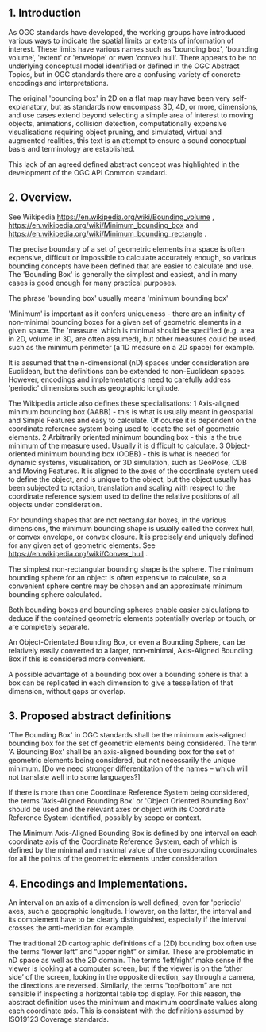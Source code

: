 ## 1. Introduction
 
As OGC standards have developed, the working groups have introduced various ways to indicate the spatial limits or extents of information of interest. These limits have various names such as 'bounding box', 'bounding volume', 'extent' or 'envelope' or even 'convex hull'. There appears to be no underlying conceptual model identified or defined in the OGC Abstract Topics, but in OGC standards there are a confusing variety of concrete encodings and interpretations.

The original 'bounding box' in 2D on a flat map may have been very self-explanatory, but as standards now encompass 3D, 4D, or more, dimensions, and use cases extend beyond selecting a simple area of interest to moving objects, animations, collision detection, computationally expensive visualisations requiring object pruning, and simulated, virtual and augmented realities, this text is an attempt to ensure a sound conceptual basis and terminology are established.

This lack of an agreed defined abstract concept was highlighted in the development of the OGC API Common standard.

## 2. Overview. 

See Wikipedia https://en.wikipedia.org/wiki/Bounding_volume ,  https://en.wikipedia.org/wiki/Minimum_bounding_box  and https://en.wikipedia.org/wiki/Minimum_bounding_rectangle .

The precise boundary of a set of geometric elements in a space is often expensive, difficult or impossible to calculate accurately enough, so various bounding concepts have been defined that are easier to calculate and use. The 'Bounding Box' is generally the simplest and easiest, and in many cases is good enough for many practical purposes.

The phrase 'bounding box' usually means 'minimum bounding box'

'Minimum' is important as it confers uniqueness - there are an infinity of non-minimal bounding boxes for a given set of geometric elements in a given space. The 'measure' which is minimal should be specified (e.g. area in 2D, volume in 3D, are often assumed), but other measures could be used, such as the minimum perimeter (a 1D measure on a 2D space) for example.

It is assumed that the n-dimensional (nD) spaces under consideration are Euclidean, but the definitions can be  extended to non-Euclidean spaces. However, encodings and implementations need to carefully address 'periodic' dimensions such as geographic longitude.

The Wikipedia article also defines these specialisations:
    1 Axis-aligned minimum bounding box (AABB) - this is what is usually meant in geospatial and Simple Features and easy to calculate. Of course it is dependent on the coordinate reference system being used to locate the set of geometric elements.
    2 Arbitrarily oriented minimum bounding box - this is the true minimum of the measure used. Usually it is difficult to calculate.
    3 Object-oriented minimum bounding box (OOBB) - this is what is needed for dynamic systems, visualisation, or 3D simulation, such as GeoPose, CDB and Moving Features. It is aligned to the axes of the coordinate system used to define the object, and is unique to the object, but the object usually has been subjected to rotation, translation and scaling with respect to the coordinate reference system used to define the relative positions of all objects under consideration.

For bounding shapes that are not rectangular boxes, in the various dimensions, the minimum bounding shape is usually called the convex hull, or convex envelope, or convex closure. It is precisely and uniquely defined for any given set of geometric elements. See https://en.wikipedia.org/wiki/Convex_hull .

The simplest non-rectangular bounding shape is the sphere. The minimum bounding sphere for an object is often expensive to calculate, so a convenient sphere centre may be chosen and an approximate minimum bounding sphere calculated.  

Both bounding boxes and bounding spheres enable easier calculations to deduce if the contained geometric elements potentially overlap or touch, or are completely separate. 

An Object-Orientated Bounding Box, or even a Bounding Sphere, can be relatively easily converted to a larger, non-minimal, Axis-Aligned Bounding Box if this is considered more convenient.

A possible advantage of a bounding box over a bounding sphere is that a box can be replicated in each dimension to give a tessellation of that dimension, without gaps or overlap.

## 3. Proposed abstract definitions

'The Bounding Box' in OGC standards shall be the minimum axis-aligned bounding box for the set of geometric elements being considered. The term 'A Bounding Box' shall  be an axis-aligned bounding box for the set of geometric elements being considered, but not necessarily the unique minimum.
[Do we need stronger differentitation of the names – which will not translate well into some languages?]

If there is more than one Coordinate Reference System being considered, the terms 'Axis-Aligned Bounding Box' or 'Object Oriented Bounding Box' should be used and the relevant axes or object with its Coordinate Reference System identified, possibly by scope or context. 

The Minimum Axis-Aligned Bounding Box is defined by one interval on each coordinate axis of the Coordinate Reference System, each of which is defined by the minimal and maximal value of the corresponding coordinates for all the points of the geometric elements under consideration.

## 4. Encodings and Implementations.

An interval on an axis of a dimension is well defined, even for 'periodic' axes, such a geographic longitude. However, on the latter, the interval and its complement have to be clearly distinguished, especially if the interval crosses the anti-meridian for example.

The traditional 2D cartographic definitions of a (2D) bounding  box often use the terms “lower left” and “upper right” or similar. These are problematic in nD space as well as the 2D domain. The terms ‘left/right’ make sense if the viewer is looking at a computer screen, but if the viewer is on the ‘other side’ of the screen, looking in the opposite direction, say through a  camera, the directions are reversed. Similarly, the terms “top/bottom” are not sensible if inspecting a horizontal table top display. For this reason, the abstract definition uses the minimum and maximum coordinate values along each coordinate axis. This is consistent with the definitions assumed by ISO19123 Coverage standards.

